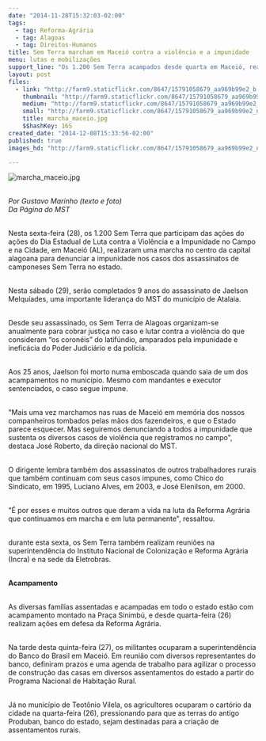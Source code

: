 ```yaml
---
date: "2014-11-28T15:32:03-02:00"
tags:
  - tag: Reforma-Agrária
  - tag: Alagoas
  - tag: Direitos-Humanos
title: Sem Terra marcham em Maceió contra a violência e a impunidade
menu: lutas e mobilizações
support_line: "Os 1.200 Sem Terra acampados desde quarta em Maceió, realizam diversas ações do Dia Estadual de Luta contra a Violência e a Impunidade."
layout: post
files:
  - link: "http://farm9.staticflickr.com/8647/15791058679_aa969b99e2_b.jpg"
    thumbnail: "http://farm9.staticflickr.com/8647/15791058679_aa969b99e2_t.jpg"
    medium: "http://farm9.staticflickr.com/8647/15791058679_aa969b99e2_z.jpg"
    small: "http://farm9.staticflickr.com/8647/15791058679_aa969b99e2_n.jpg"
    title: marcha_maceio.jpg
    $$hashKey: 16S
created_date: "2014-12-08T15:33:56-02:00"
published: true
images_hd: "http://farm9.staticflickr.com/8647/15791058679_aa969b99e2_n.jpg"

---
```

<p><img alt="marcha_maceio.jpg" src="http://farm9.staticflickr.com/8647/15791058679_aa969b99e2_b.jpg" /></p>

<p><br />
<em>Por Gustavo Marinho (texto e foto)<br />
Da P&aacute;gina do MST</em></p>

<p><br />
Nesta sexta-feira (28), os 1.200 Sem Terra que participam das a&ccedil;&otilde;es do a&ccedil;&otilde;es do Dia Estadual de Luta contra a Viol&ecirc;ncia e a Impunidade no Campo e na Cidade, em Macei&oacute; (AL), realizaram uma marcha no centro da capital alagoana para denunciar a impunidade nos casos dos assassinatos de camponeses Sem Terra no estado.</p>

<p><br />
Nesta s&aacute;bado (29), ser&atilde;o completados 9 anos do assassinato de Jaelson Melqu&iacute;ades, uma importante lideran&ccedil;a do MST do munic&iacute;pio de Atalaia.&nbsp;</p>

<p><br />
Desde seu assassinado, os Sem Terra de Alagoas organizam-se anualmente para cobrar justi&ccedil;a no caso e lutar contra a viol&ecirc;ncia do que consideram &ldquo;os coron&eacute;is&rdquo; do latif&uacute;ndio, amparados pela impunidade e inefic&aacute;cia do Poder Judici&aacute;rio e da pol&iacute;cia.</p>

<p><br />
Aos 25 anos, Jaelson foi morto numa emboscada quando saia de um dos acampamentos no munic&iacute;pio. Mesmo com mandantes e executor sentenciados, o caso segue impune.</p>

<p><br />
&quot;Mais uma vez marchamos nas ruas de Macei&oacute; em mem&oacute;ria dos nossos companheiros tombados pelas m&atilde;os dos fazendeiros, e que o Estado parece esquecer. Mas seguiremos denunciando a todos a impunidade que sustenta os diversos casos de viol&ecirc;ncia que registramos no campo&quot;, destaca Jos&eacute; Roberto, da dire&ccedil;&atilde;o nacional do MST.</p>

<p><br />
O dirigente lembra tamb&eacute;m dos assassinatos de outros trabalhadores rurais que tamb&eacute;m continuam com seus casos impunes, como Chico do Sindicato, em 1995, Luciano Alves, em 2003, e Jos&eacute; Elenilson, em 2000.&nbsp;</p>

<p><br />
&quot;&Eacute; por esses e muitos outros que deram a vida na luta da Reforma Agr&aacute;ria que continuamos em marcha e em luta permanente&quot;, ressaltou.</p>

<p><br />
durante esta sexta, os Sem Terra tamb&eacute;m realizam reuni&otilde;es na superintend&ecirc;ncia do Instituto Nacional de Coloniza&ccedil;&atilde;o e Reforma Agr&aacute;ria (Incra) e na sede da Eletrobras.</p>

<p><br />
<strong>Acampamento</strong></p>

<p><br />
As diversas fam&iacute;lias assentadas e acampadas em todo o estado est&atilde;o com acampamento montado na Pra&ccedil;a Sinimb&uacute;, e desde quarta-feira (26) realizam a&ccedil;&otilde;es em defesa da Reforma Agr&aacute;ria.</p>

<p><br />
Na tarde desta quinta-feira (27), os militantes ocuparam a superintend&ecirc;ncia do Banco do Brasil em Macei&oacute;. Em reuni&atilde;o com diversos representantes do banco, definiram prazos e uma agenda de trabalho para agilizar o processo de constru&ccedil;&atilde;o das casas em diversos assentamentos do estado a partir do Programa Nacional de Habita&ccedil;&atilde;o Rural.</p>

<p><br />
J&aacute; no munic&iacute;pio de Teot&ocirc;nio Vilela, os agricultores ocuparam o cart&oacute;rio da cidade na quarta-feira (26), pressionando para que as terras do antigo Produban, banco do estado, sejam destinadas para a cria&ccedil;&atilde;o de assentamentos rurais.&nbsp;</p>
